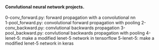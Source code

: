 #### Convlutional neural network projects.  

0-conv_forward.py: forward propagation with a convolutional nn  
1-pool_forward.py: convolutional forward propagation with pooling
2-conv_backward.py: convlutional backwards propagation
3-pool_backward.py: convlutional backwards propagation with pooling
4-lenet-5: make a modified lenet-5 network in tensorflow
5-lenet-5: make a modified lenet-5 network in keras
